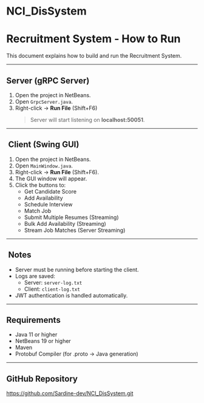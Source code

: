 # NCI_DisSystem
# Recruitment System - How to Run

This document explains how to build and run the Recruitment System.

---

##  Server (gRPC Server)

1. Open the project in NetBeans.
2. Open `GrpcServer.java`.
3. Right-click → **Run File** (Shift+F6)  
   > Server will start listening on **localhost:50051**.

---

## ️ Client (Swing GUI)

1. Open the project in NetBeans.
2. Open `MainWindow.java`.
3. Right-click → **Run File** (Shift+F6).
4. The GUI window will appear.
5. Click the buttons to:
   - Get Candidate Score
   - Add Availability
   - Schedule Interview
   - Match Job
   - Submit Multiple Resumes (Streaming)
   - Bulk Add Availability (Streaming)
   - Stream Job Matches (Server Streaming)

---

## ️ Notes

- Server must be running before starting the client.
- Logs are saved:
  - Server: `server-log.txt`
  - Client: `client-log.txt`
- JWT authentication is handled automatically.

---

##  Requirements

- Java 11 or higher
- NetBeans 19 or higher
- Maven
- Protobuf Compiler (for .proto → Java generation)

---

##  GitHub Repository
https://github.com/Sardine-dev/NCI_DisSystem.git


